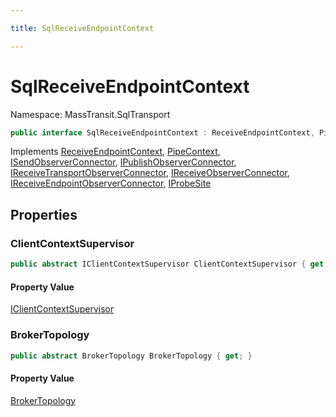 ```yaml
---

title: SqlReceiveEndpointContext

---
```


# SqlReceiveEndpointContext

Namespace: MassTransit.SqlTransport

```csharp
public interface SqlReceiveEndpointContext : ReceiveEndpointContext, PipeContext, ISendObserverConnector, IPublishObserverConnector, IReceiveTransportObserverConnector, IReceiveObserverConnector, IReceiveEndpointObserverConnector, IProbeSite
```

Implements [ReceiveEndpointContext](../masstransit-transports/receiveendpointcontext), [PipeContext](../../masstransit-abstractions/masstransit/pipecontext), [ISendObserverConnector](../../masstransit-abstractions/masstransit/isendobserverconnector), [IPublishObserverConnector](../../masstransit-abstractions/masstransit/ipublishobserverconnector), [IReceiveTransportObserverConnector](../../masstransit-abstractions/masstransit/ireceivetransportobserverconnector), [IReceiveObserverConnector](../../masstransit-abstractions/masstransit/ireceiveobserverconnector), [IReceiveEndpointObserverConnector](../../masstransit-abstractions/masstransit/ireceiveendpointobserverconnector), [IProbeSite](../../masstransit-abstractions/masstransit/iprobesite)

## Properties

### **ClientContextSupervisor**

```csharp
public abstract IClientContextSupervisor ClientContextSupervisor { get; }
```

#### Property Value

[IClientContextSupervisor](../masstransit-sqltransport/iclientcontextsupervisor)<br/>

### **BrokerTopology**

```csharp
public abstract BrokerTopology BrokerTopology { get; }
```

#### Property Value

[BrokerTopology](../masstransit-sqltransport-topology/brokertopology)<br/>
